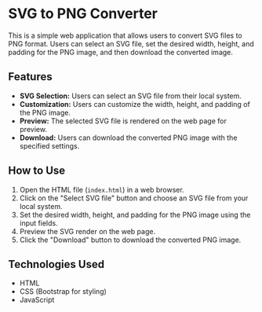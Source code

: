 # SVG to PNG Converter

This is a simple web application that allows users to convert SVG files to PNG format. Users can select an SVG file, set the desired width, height, and padding for the PNG image, and then download the converted image.

## Features

- **SVG Selection:** Users can select an SVG file from their local system.
- **Customization:** Users can customize the width, height, and padding of the PNG image.
- **Preview:** The selected SVG file is rendered on the web page for preview.
- **Download:** Users can download the converted PNG image with the specified settings.

## How to Use

1. Open the HTML file (`index.html`) in a web browser.
2. Click on the "Select SVG file" button and choose an SVG file from your local system.
3. Set the desired width, height, and padding for the PNG image using the input fields.
4. Preview the SVG render on the web page.
5. Click the "Download" button to download the converted PNG image.

## Technologies Used

- HTML
- CSS (Bootstrap for styling)
- JavaScript
